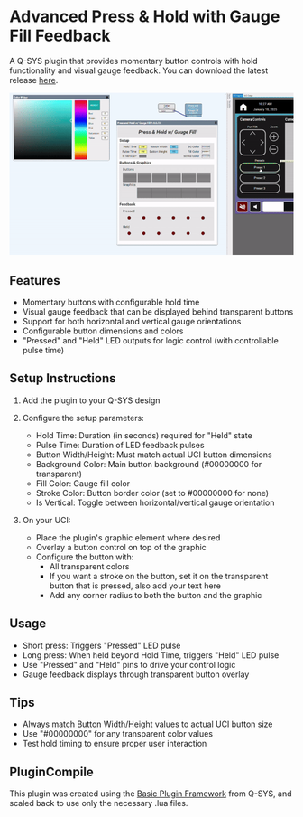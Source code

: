 # Advanced Press & Hold with Gauge Fill Feedback

A Q-SYS plugin that provides momentary button controls with hold functionality and visual gauge feedback. You can download the latest release [here](https://github.com/jasonkrasavage/qsc-press-and-hold/releases/tag/v1.0.0.73).

![demo](./demo.gif)

## Features

- Momentary buttons with configurable hold time
- Visual gauge feedback that can be displayed behind transparent buttons
- Support for both horizontal and vertical gauge orientations
- Configurable button dimensions and colors
- "Pressed" and "Held" LED outputs for logic control (with controllable pulse time)

## Setup Instructions

1. Add the plugin to your Q-SYS design
2. Configure the setup parameters:
   - Hold Time: Duration (in seconds) required for "Held" state
   - Pulse Time: Duration of LED feedback pulses
   - Button Width/Height: Must match actual UCI button dimensions
   - Background Color: Main button background (#00000000 for transparent)
   - Fill Color: Gauge fill color
   - Stroke Color: Button border color (set to #00000000 for none)
   - Is Vertical: Toggle between horizontal/vertical gauge orientation

3. On your UCI:
   - Place the plugin's graphic element where desired
   - Overlay a button control on top of the graphic
   - Configure the button with:
     - All transparent colors
     - If you want a stroke on the button, set it on the transparent button that is pressed, also add your text here
     - Add any corner radius to both the button and the graphic

## Usage

- Short press: Triggers "Pressed" LED pulse
- Long press: When held beyond Hold Time, triggers "Held" LED pulse
- Use "Pressed" and "Held" pins to drive your control logic
- Gauge feedback displays through transparent button overlay

## Tips

- Always match Button Width/Height values to actual UCI button size
- Use "#00000000" for any transparent color values
- Test hold timing to ensure proper user interaction


## PluginCompile

This plugin was created using the [Basic Plugin Framework](https://q-syshelp.qsc.com/DeveloperHelp/Content/Code_Examples/Basic_Plugin_Framework.htm#:~:text=Q%2DSYS%20plugins%20are%20small,it%20within%20the%20correct%20directory.) from Q-SYS, and scaled back to use only the necessary .lua files.

